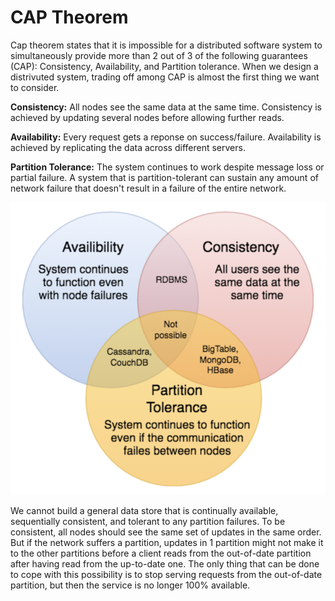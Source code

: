 # CAP Theorem

Cap theorem states that it is impossible for a distributed software system to simultaneously provide more than 2 out of 3 of the following guarantees (CAP): Consistency, Availability, and Partition tolerance. When we design a distrivuted system, trading off among CAP is almost the first thing we want to consider.

**Consistency:** All nodes see the same data at the same time. Consistency is achieved by updating several nodes before allowing further reads.

**Availability:** Every request gets a reponse on success/failure. Availability is achieved by replicating the data across different servers.

**Partition Tolerance:** The system continues to work despite message loss or partial failure. A system that is partition-tolerant can sustain any amount of network failure that doesn't result in a failure of the entire network.

![10_cap_theorem](10_cap_theorem.png)

We cannot build a general data store that is continually available, sequentially consistent, and tolerant to any partition failures. To be consistent, all nodes should see the same set of updates in the same order. But if the network suffers a partition, updates in 1 partition might not make it to the other partitions before a client reads from the out-of-date partition after having read from the up-to-date one. The only thing that can be done to cope with this possibility is to stop serving requests from the out-of-date partition, but then the service is no longer 100% available.
